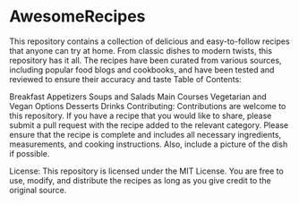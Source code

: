 # AwesomeRecipes
This repository contains a collection of delicious and easy-to-follow recipes that anyone can try at home. From classic dishes to modern twists, this repository has it all. The recipes have been curated from various sources, including popular food blogs and cookbooks, and have been tested and reviewed to ensure their accuracy and taste
Table of Contents:

Breakfast
Appetizers
Soups and Salads
Main Courses
Vegetarian and Vegan Options
Desserts
Drinks
Contributing:
Contributions are welcome to this repository. If you have a recipe that you would like to share, please submit a pull request with the recipe added to the relevant category. Please ensure that the recipe is complete and includes all necessary ingredients, measurements, and cooking instructions. Also, include a picture of the dish if possible.

License:
This repository is licensed under the MIT License. You are free to use, modify, and distribute the recipes as long as you give credit to the original source.

